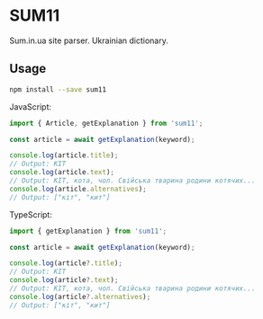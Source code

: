 # SUM11

Sum.in.ua site parser. Ukrainian dictionary.

## Usage

```bash
npm install --save sum11
```

JavaScript:

```js
import { Article, getExplanation } from 'sum11';

const article = await getExplanation(keyword);

console.log(article.title);
// Output: КІТ
console.log(article.text);
// Output: КІТ, кота, чол. Свійська тварина родини котячих...
console.log(article.alternatives);
// Output: ["кіт", "кит"]
```

TypeScript:

```ts
import { getExplanation } from 'sum11';

const article = await getExplanation(keyword);

console.log(article?.title);
// Output: КІТ
console.log(article?.text);
// Output: КІТ, кота, чол. Свійська тварина родини котячих...
console.log(article?.alternatives);
// Output: ["кіт", "кит"]
```
